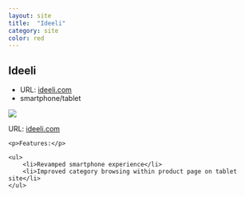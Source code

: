 ```yaml
---
layout: site
title:  "Ideeli"
category: site
color: red
---
```


## Ideeli

<ul class="c-card__stats">
    <li>URL: <a href="http://www.ideeli.com">ideeli.com</a></li>
    <li>smartphone/tablet</li>
</ul>

<div class="c-media c-media--image">
    <img src="{{ site.url }}/img/sites/ideeli.jpg" />
</div>

<div class="c-card__description">
    <p>URL: <a href="http://www.ideeli.com">ideeli.com</a></p>

    <p>Features:</p>

    <ul>
        <li>Revamped smartphone experience</li>
        <li>Improved category browsing within product page on tablet site</li>
    </ul>
</div>